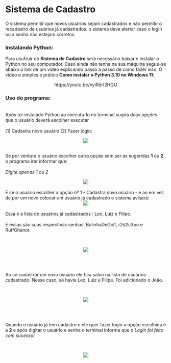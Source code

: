 # Sistema de Cadastro
O sistema permitir que novos usuários sejam cadastrados e não permitir o recadastro de usuários já cadastrados. o sistema deve alertar caso o login ou a senha não estejam corretos.

### Instalando Python:
Para usufruir do **Sistema de Cadastro** será necessário baixar e instalar o Python no seu computador. Caso ainda não tenha na sua máquina segue-se abaixo o link de um vídeo explicando passo a passo de como fazer isso. O vídeo e simples e prático **Como instalar o Python 3.10 no Windows 11**:

<div align="center">
  https://youtu.be/nyiRdrI2HQU
</div>

### Uso do programa:
<br>Após ter instalado Python ao executa-lo no terminal sugirá duas opções que o usuário deverá escolher executar </br>
<br> [1] Cadastra novo usuário [2] Fazer login:</br>
<div align="center">
<img src="https://user-images.githubusercontent.com/126103951/230150017-df01199a-95b3-4008-89dc-e6b9de431a9b.png"/>
</div>

<br> Se por ventura o usuário escolher outra opção sem ser as sugeridas **1** ou **2** o programa irar informar que:</br>
<br> *Digite apenas 1 ou 2* </br>

<div align="center">
<img src="https://user-images.githubusercontent.com/126103951/230152158-93358780-f650-4060-8692-98fb0818c94f.png"/>
</div>
<br>E se o usuário escolher a opção nº 1 - Cadastra novo usuário - e ao em vez de por um novo colocar um usuário já cadastrado o sistema avisará:</br> 

<div align="center">
<img src="https://user-images.githubusercontent.com/126103951/230156448-44040bc1-d8a5-4afe-990d-4b9dbb6c2c7b.png"/>
</div>
<br> Essa é a lista de usuários já cadastrados : Leo, Luiz e Filipe. </br>
<br> E essas são suas respectivas senhas: BolinhaDeGolf, r2d2c3po e RuffGhanor. </br>

<br> <div align="center">
<img src="https://user-images.githubusercontent.com/126103951/230161432-137374c9-f722-4407-ae85-fefcdc120f1e.png"/>
</div> </br>

<br> Ao se cadastrar um novo usuário ele fica salvo na lista de usuários cadastrado. Nesse caso, só havia Leo, Luiz e Filipe. Foi adicionado o João. </br>

<br> <div align="center">
<img src="https://user-images.githubusercontent.com/126103951/230163070-f3344506-e264-49a3-99d0-e91906e3dc7b.png"/>
</div> </br>

<br> Quando o usuário já tem cadastro e ele quer fazer login a opção escolhida é a **2** e após digitar o usuário e senha o terminal informa que o *Login foi feito com sucesso!* </br>

<br> <div align="center">
<img src="https://user-images.githubusercontent.com/126103951/230165832-d9b56199-3a72-4e2c-b7c7-6d1331af8ecc.png"/>
</div> </br>
